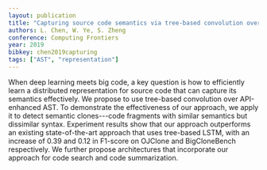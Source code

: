 ```yaml
---
layout: publication
title: "Capturing source code semantics via tree-based convolution over API-enhanced AST"
authors: L. Chen, W. Ye, S. Zheng
conference: Computing Frontiers
year: 2019
bibkey: chen2019capturing
tags: ["AST", "representation"]
---
```

When deep learning meets big code, a key question is how to efficiently learn a distributed representation for source code that can capture its semantics effectively. We propose to use tree-based convolution over API-enhanced AST. To demonstrate the effectiveness of our approach, we apply it to detect semantic clones---code fragments with similar semantics but dissimilar syntax. Experiment results show that our approach outperforms an existing state-of-the-art approach that uses tree-based LSTM, with an increase of 0.39 and 0.12 in F1-score on OJClone and BigCloneBench respectively. We further propose architectures that incorporate our approach for code search and code summarization.
